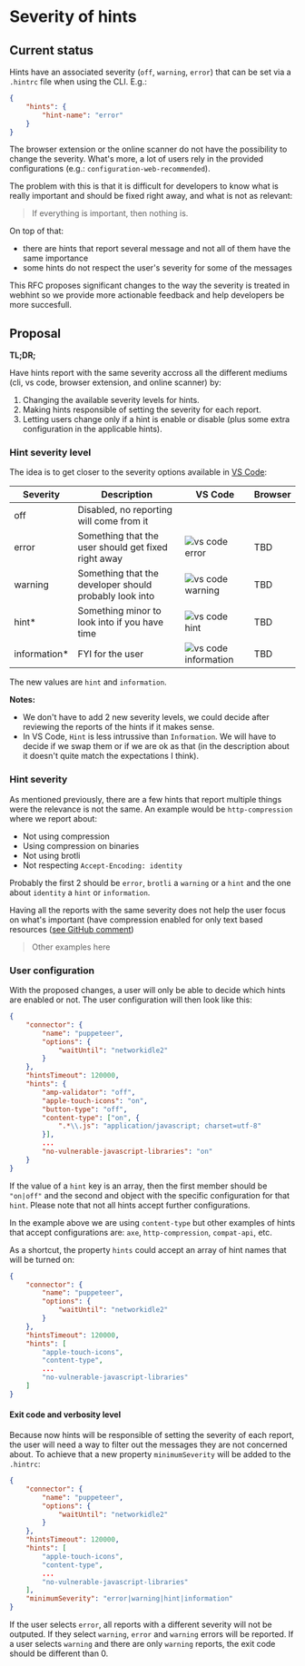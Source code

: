 # Severity of hints

## Current status

Hints have an associated severity (`off`, `warning`, `error`) that can be set
via a `.hintrc` file when using the CLI. E.g.:

```json
{
    "hints": {
        "hint-name": "error"
    }
}
```

The browser extension or the online scanner do not have the possibility to
change the severity. What's more, a lot of users rely in the provided
configurations (e.g.: `configuration-web-recommended`).

The problem with this is that it is difficult for developers to know what is
really important and should be fixed right away, and what is not as relevant:

> If everything is important, then nothing is.

On top of that:

* there are hints that report several message and not all of them have the
  same importance
* some hints do not respect the user's severity for some of the messages

This RFC proposes significant changes to the way the severity is treated in
webhint so we provide more actionable feedback and help developers be more
succesfull.

## Proposal

**TL;DR;**

Have hints report with the same severity accross all the different mediums
(cli, vs code, browser extension, and online scanner) by:

1. Changing the available severity levels for hints.
1. Making hints responsible of setting the severity for each report.
1. Letting users change only if a hint is enable or disable (plus some extra
   configuration in the applicable hints).

### Hint severity level

The idea is to get closer to the severity options available in
[VS Code](https://code.visualstudio.com/api/references/vscode-api#DiagnosticSeverity):

<!-- markdownlint-disable -->

| Severity | Description | VS Code | Browser |
| -------- | ----------- | ------- | ------- |
| off      | Disabled, no reporting will come from it | | |
| error    | Something that the user should get fixed right away | ![vs code error](https://user-images.githubusercontent.com/606594/64741804-bf46d880-d4ae-11e9-91a1-1db1b60d29a5.png) | TBD |
| warning  | Something that the developer should probably look into | ![vs code warning](https://user-images.githubusercontent.com/606594/64741875-ff0dc000-d4ae-11e9-8668-eecea56d418d.png) | TBD |
| hint*    | Something minor to look into if you have time | ![vs code hint](https://user-images.githubusercontent.com/606594/64741963-6166c080-d4af-11e9-825e-47bb2ca60a26.png) | TBD |
| information* | FYI for the user | ![vs code information](https://user-images.githubusercontent.com/606594/64741926-2cf30480-d4af-11e9-88fe-01e4d9d7d36c.png) | TBD |

<!-- markdownlint-enable -->

The new values are `hint` and `information`.

**Notes:**

* We don't have to add 2 new severity levels, we could decide after reviewing
  the reports of the hints if it makes sense.
* In VS Code, `Hint` is less intrussive than `Information`. We will have to
  decide if we swap them or if we are ok as that (in the description about it
  doesn't quite match the expectations I think).

### Hint severity

As mentioned previously, there are a few hints that report multiple things
were the relevance is not the same. An example would be `http-compression`
where we report about:

* Not using compression
* Using compression on binaries
* Not using brotli
* Not respecting `Accept-Encoding: identity`

Probably the first 2 should be `error`, `brotli` a `warning` or a `hint` and
the one about `identity` a `hint` or `information`.

Having all the reports with the same severity does not help the user focus on
what's important (have compression enabled for only text based resources
([see GitHub comment](https://github.com/webhintio/hint/issues/2919#issuecomment-530190038))

> Other examples here

### User configuration

With the proposed changes, a user will only be able to decide which hints are
enabled or not. The user configuration will then look like this:

```json
{
    "connector": {
        "name": "puppeteer",
        "options": {
            "waitUntil": "networkidle2"
        }
    },
    "hintsTimeout": 120000,
    "hints": {
        "amp-validator": "off",
        "apple-touch-icons": "on",
        "button-type": "off",
        "content-type": ["on", {
            ".*\\.js": "application/javascript; charset=utf-8"
        }],
        ...
        "no-vulnerable-javascript-libraries": "on"
    }
}
```

If the value of a `hint` key is an array, then the first member should be
`"on|off"` and the second and object with the specific configuration for
that `hint`. Please note that not all hints accept further configurations.

In the example above we are using `content-type` but other examples of hints
that accept configurations are: `axe`, `http-compression`, `compat-api`, etc.

As a shortcut, the property `hints` could accept an array of hint names that
will be turned on:

```json
{
    "connector": {
        "name": "puppeteer",
        "options": {
            "waitUntil": "networkidle2"
        }
    },
    "hintsTimeout": 120000,
    "hints": [
        "apple-touch-icons",
        "content-type",
        ...
        "no-vulnerable-javascript-libraries"
    ]
}
```

#### Exit code and verbosity level

Because now hints will be responsible of setting the severity of each report,
the user will need a way to filter out the messages they are not concerned
about. To achieve that a new property `minimumSeverity` will be added to the
`.hintrc`:

```json
{
    "connector": {
        "name": "puppeteer",
        "options": {
            "waitUntil": "networkidle2"
        }
    },
    "hintsTimeout": 120000,
    "hints": [
        "apple-touch-icons",
        "content-type",
        ...
        "no-vulnerable-javascript-libraries"
    ],
    "minimumSeverity": "error|warning|hint|information"
}
```

If the user selects `error`, all reports with a different severity will not be
outputed.
If they select `warning`, `error` and `warning` errors will be reported.
If a user selects `warning` and there are only `warning` reports, the
exit code should be different than 0.
